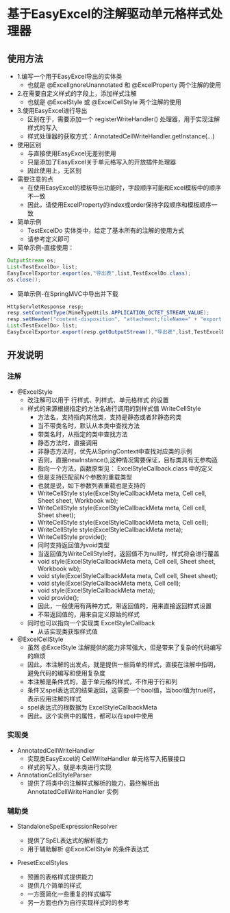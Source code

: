 # 基于EasyExcel的注解驱动单元格样式处理器

## 使用方法
- 1.编写一个用于EasyExcel导出的实体类
    - 也就是 @ExcelIgnoreUnannotated 和 @ExcelProperty 两个注解的使用
- 2.在需要自定义样式的字段上，添加样式注解
    - 也就是 @ExcelStyle 或 @ExcelCellStyle 两个注解的使用
- 3.使用EasyExcel进行导出
    - 区别在于，需要添加一个 registerWriteHandler() 处理器，用于实现注解样式的写入
    - 样式处理器的获取方式：AnnotatedCellWriteHandler.getInstance(...)
- 使用区别
    - 与直接使用EasyExcel无差别使用
    - 只是添加了EasyExcel关于单元格写入的开放插件处理器
    - 因此使用上，无区别
- 需要注意的点
    - 在使用EasyExcel的模板导出功能时，字段顺序可能和Excel模板中的顺序不一致
    - 因此，请使用ExcelProperty的index或order保持字段顺序和模板顺序一致
- 简单示例
    - TestExcelDo 实体类中，给定了基本所有的注解的使用方式
    - 请参考定义即可
- 简单示例-直接使用：
```java
OutputStream os;
List<TestExcelDo> list;
EasyExcelExportor.export(os,"导出表",list,TestExcelDo.class);
os.close();
```
- 简单示例-在SpringMVC中导出并下载
```java
HttpServletResponse resp;
resp.setContentType(MimeTypeUtils.APPLICATION_OCTET_STREAM_VALUE);
resp.setHeader("content-disposition", "attachment;fileName=" + "export.xlsx");
List<TestExcelDo> list;
EasyExcelExportor.export(resp.getOutputStream(),"导出表",list,TestExcelDo.class);
```

## 开发说明

### 注解
- @ExcelStyle
    - 改注解可以用于 行样式、列样式、单元格样式 的设置
    - 样式的来源根据指定的方法名进行调用的到样式值 WriteCellStyle 
        - 方法名，支持指向其他类，支持是静态或者非静态的类
        - 当不带类名时，默认从本类中查找方法
        - 带类名时，从指定的类中查找方法
        - 静态方法时，直接调用
        - 非静态方法时，优先从SpringContext中查找对应类的示例
        - 否则，直接newInstance(),这种情况需要保证，目标类具有无参构造
        - 指向一个方法，函数原型见： ExcelStyleCallback.class 中的定义
        - 但是支持匹配前N个参数的重载类型
        - 也就是说，如下参数列表重载也是支持的
        - WriteCellStyle style(ExcelStyleCallbackMeta meta, Cell cell, Sheet sheet, Workbook wb);
        - WriteCellStyle style(ExcelStyleCallbackMeta meta, Cell cell, Sheet sheet);
        - WriteCellStyle style(ExcelStyleCallbackMeta meta, Cell cell);
        - WriteCellStyle style(ExcelStyleCallbackMeta meta);
        - WriteCellStyle provide();
        - 同时支持返回值为void类型
        - 当返回值为WriteCellStyle时，返回值不为null时，样式将会进行覆盖
        - void style(ExcelStyleCallbackMeta meta, Cell cell, Sheet sheet, Workbook wb);
        - void style(ExcelStyleCallbackMeta meta, Cell cell, Sheet sheet);
        - void style(ExcelStyleCallbackMeta meta, Cell cell);
        - void style(ExcelStyleCallbackMeta meta);
        - void provide();
        - 因此，一般使用有两种方式，带返回值的，用来直接返回样式设置
        - 不带返回值的，用来自定义原始的样式
    - 同时也可以指向一个实现类 ExcelStyleCallback 
        - 从该实现类获取样式值
- @ExcelCellStyle
    - 虽然 @ExcelStyle 注解提供的能力非常强大，但是带来了复杂的代码编写的麻烦
    - 因此，本注解的出发点，就是提供一些简单的样式，直接在注解中指明，避免代码的编写和使用复杂度
    - 本注解是条件式的，基于单元格的样式，不作用于行和列
    - 条件又spel表达式的结果返回，这需要一个bool值，当bool值为true时，表示应用注解的样式
    - spel表达式的根数据为 ExcelStyleCallbackMeta 
    - 因此，这个实例中的属性，都可以在spel中使用
    
### 实现类
- AnnotatedCellWriteHandler
    - 实现类EasyExcel的 CellWriteHandler 单元格写入拓展接口
    - 样式的写入，就是本类进行实现
- AnnotationCellStyleParser
    - 提供了将类中的注解样式解析的能力，最终解析出 AnnotatedCellWriteHandler 实例

### 辅助类
- StandaloneSpelExpressionResolver
    - 提供了SpEL表达式的解析能力
    - 用于辅助解析 @ExcelCellStyle 的条件表达式

- PresetExcelStyles
    - 预置的表格样式提供能力
    - 提供几个简单的样式
    - 一方面简化一些重复的样式编写
    - 另一方面也作为自行实现样式时的参考
